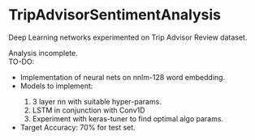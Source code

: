 # TripAdvisorSentimentAnalysis
Deep Learning networks experimented on Trip Advisor Review dataset. 

Analysis incomplete. <br> 
TO-DO: <br> 
<ul> 
  <li>Implementation of neural nets on nnlm-128 word embedding. </li>
  <li> Models to implement: </li>
    <ol>
      <li>3 layer nn with suitable hyper-params. </li>
      <li>LSTM in conjunction with Conv1D </li>
      <li>Experiment with keras-tuner to find optimal algo params. 
  </ol>
  <li>Target Accuracy: 70% for test set. </li> 
  </ul> 
